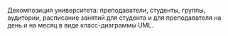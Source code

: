 Декомпозиция университета: преподаватели, студенты, группы, аудитории, 
расписание занятий для студента и для преподавателя на день и на месяц в
виде класс-диаграммы UML. 